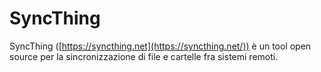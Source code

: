 # SyncThing

SyncThing ([https://syncthing.net](https://syncthing.net/)) è un tool open source per la sincronizzazione di file e cartelle fra sistemi remoti.

